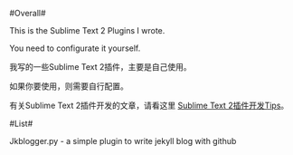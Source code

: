 #Overall#

This is the Sublime Text 2 Plugins I wrote.

You need to configurate it yourself.

我写的一些Sublime Text 2插件，主要是自己使用。

如果你要使用，则需要自行配置。

有关Sublime Text 2插件开发的文章，请看这里 [Sublime Text 2插件开发Tips](http://guojing.me/tec/2012/11/09/sublime-text-2-plugins-tips/)。

#List#

Jkblogger.py - a simple plugin to write jekyll blog with github

